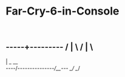 # Far-Cry-6-in-Console
 <br>

   -----+---------
  /     |         \ 
 /      |          \  
 ------------------------- 
|    _                 __  \
----/_\---------------/__\---
    \_/               \__/
</br>

